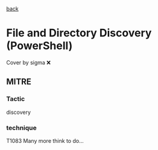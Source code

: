 [back](../index.md)
# File and Directory Discovery (PowerShell)
Cover by sigma :x: 
## MITRE
### Tactic
discovery
### technique
T1083
Many more think to do...